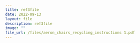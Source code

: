 ```yaml
---
title: ref3file
date: 2022-09-13
layout: file
description: ref3file
image: ""
file_url: /files/aeron_chairs_recycling_instructions 1.pdf
---
```

